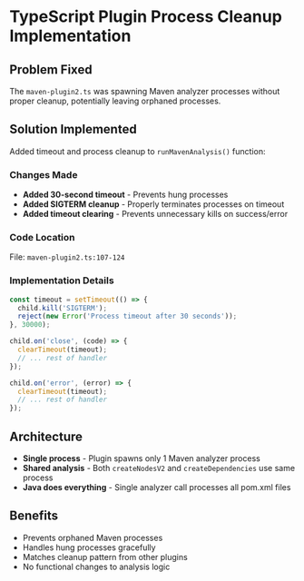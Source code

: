 # TypeScript Plugin Process Cleanup Implementation

## Problem Fixed
The `maven-plugin2.ts` was spawning Maven analyzer processes without proper cleanup, potentially leaving orphaned processes.

## Solution Implemented
Added timeout and process cleanup to `runMavenAnalysis()` function:

### Changes Made
- **Added 30-second timeout** - Prevents hung processes
- **Added SIGTERM cleanup** - Properly terminates processes on timeout
- **Added timeout clearing** - Prevents unnecessary kills on success/error

### Code Location
File: `maven-plugin2.ts:107-124`

### Implementation Details
```typescript
const timeout = setTimeout(() => {
  child.kill('SIGTERM');
  reject(new Error('Process timeout after 30 seconds'));
}, 30000);

child.on('close', (code) => {
  clearTimeout(timeout);
  // ... rest of handler
});

child.on('error', (error) => {
  clearTimeout(timeout);
  // ... rest of handler
});
```

## Architecture
- **Single process** - Plugin spawns only 1 Maven analyzer process
- **Shared analysis** - Both `createNodesV2` and `createDependencies` use same process
- **Java does everything** - Single analyzer call processes all pom.xml files

## Benefits
- Prevents orphaned Maven processes
- Handles hung processes gracefully
- Matches cleanup pattern from other plugins
- No functional changes to analysis logic